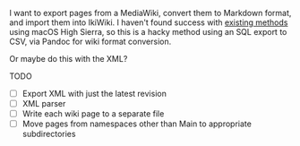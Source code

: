 I want to export pages from a MediaWiki, convert them to Markdown format, and import them into IkiWiki. I haven't found success with [existing methods](https://github.com/mithro/media2iki/issues/2) using macOS High Sierra, so this is a hacky method using an SQL export to CSV, via Pandoc for wiki format conversion.

Or maybe do this with the XML?

TODO
- [ ] Export XML with just the latest revision
- [ ] XML parser
- [ ] Write each wiki page to a separate file
- [ ] Move pages from namespaces other than Main to appropriate subdirectories
